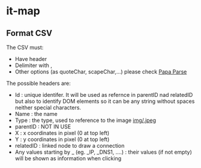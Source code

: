 # it-map

## Format CSV 

The CSV must:
* Have header
* Delimiter with ,
* Other options (as quoteChar, scapeChar,...) please check [Papa Parse](https://www.papaparse.com/docs#config)

The possible headers are:
* Id : unique identifer. It will be used as refernce in parentID nad relatedID but also to identify DOM elements so it can be any string without spaces neither special characters.
* Name : the name
* Type : the type, used to reference to the image [img/<Type>.jpeg](./img/)
* parentID : NOT IN USE
* X : x coordinates in pixel (0 at top left)
* Y : y coordinates in pixel (0 at top left)
* relatedID : linked node to draw a connection
* Any values starting by _ (eg. _IP, _DNS1, ....) : their values (if not empty) will be shown as information when clicking
